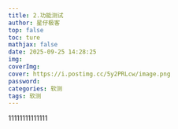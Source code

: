 ```yaml
---
title: 2.功能测试
author: 星仔极客
top: false
toc: ture
mathjax: false
date: 2025-09-25 14:28:25
img:
coverImg:
cover: https://i.postimg.cc/5y2PRLcw/image.png
password:
categories: 软测
tags: 软测
---
```


11111111111111

